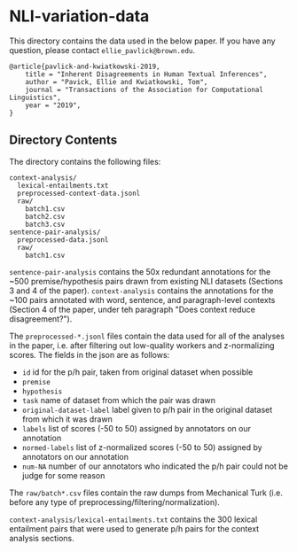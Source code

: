 # NLI-variation-data

This directory contains the data used in the below paper.
If you have any question, please contact ```ellie_pavlick@brown.edu```.

```
@article{pavlick-and-kwiatkowski-2019,
    title = "Inherent Disagreements in Human Textual Inferences",
    author = "Pavick, Ellie and Kwiatkowski, Tom",
    journal = "Transactions of the Association for Computational Linguistics",
    year = "2019",
}
```

## Directory Contents
The directory contains the following files:

```
context-analysis/  
  lexical-entailments.txt
  preprocessed-context-data.jsonl
  raw/
    batch1.csv
    batch2.csv
    batch3.csv
sentence-pair-analysis/
  preprocessed-data.jsonl
  raw/
    batch1.csv
```

```sentence-pair-analysis``` contains the 50x redundant annotations for the ~500 premise/hypothesis
pairs drawn from existing NLI datasets (Sections 3 and 4 of the paper). ```context-analysis``` contains the
annotations for the ~100 pairs annotated with word, sentence, and paragraph-level contexts (Section 4 of the paper, under teh paragraph "Does context reduce disagreement?").

The ```preprocessed-*.jsonl``` files contain the data used for all of the analyses in the paper, i.e. after filtering out low-quality workers and z-normalizing scores. The fields in the json
are as follows:

* ```id``` id for the p/h pair, taken from original dataset when possible
* ```premise```
* ```hypothesis```
* ```task``` name of dataset from which the pair was drawn
* ```original-dataset-label``` label given to p/h pair in the original dataset from which it was drawn
* ```labels``` list of scores (-50 to 50) assigned by annotators on our annotation
* ```normed-labels``` list of z-normalized scores (-50 to 50) assigned by annotators on our annotation
* ```num-NA``` number of our annotators who indicated the p/h pair could not be judge for some reason

The ```raw/batch*.csv``` files contain the raw dumps from Mechanical Turk (i.e. before any type of preprocessing/filtering/normalization).

```context-analysis/lexical-entailments.txt``` contains the 300 lexical entailment pairs that were used to generate p/h pairs for the context analysis sections.
